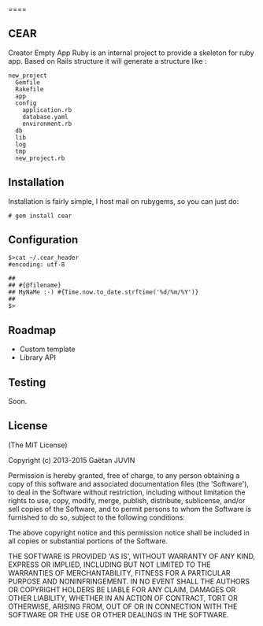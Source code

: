 ====

CEAR
------------
Creator Empty App Ruby is an internal project to provide a skeleton for ruby app.
Based on Rails structure it will generate a structure like :
```
new_project
  Gemfile
  Rakefile
  app
  config
    application.rb
    database.yaml
    environment.rb
  db
  lib
  log
  tmp
  new_project.rb
```

Installation
------------

Installation is fairly simple, I host mail on rubygems, so you can just do:

```
# gem install cear
```

Configuration
-------
```
$>cat ~/.cear_header
#encoding: utf-8

##
## #{@filename}
## MyNaMe :-) #{Time.now.to_date.strftime('%d/%m/%Y')}
##
$>
```

Roadmap
-------
- Custom template
- Library API

Testing
--------------
Soon.

License
-------

(The MIT License)

Copyright (c) 2013-2015 Gaëtan JUVIN

Permission is hereby granted, free of charge, to any person obtaining
a copy of this software and associated documentation files (the
'Software'), to deal in the Software without restriction, including
without limitation the rights to use, copy, modify, merge, publish,
distribute, sublicense, and/or sell copies of the Software, and to
permit persons to whom the Software is furnished to do so, subject to
the following conditions:

The above copyright notice and this permission notice shall be
included in all copies or substantial portions of the Software.

THE SOFTWARE IS PROVIDED 'AS IS', WITHOUT WARRANTY OF ANY KIND,
EXPRESS OR IMPLIED, INCLUDING BUT NOT LIMITED TO THE WARRANTIES OF
MERCHANTABILITY, FITNESS FOR A PARTICULAR PURPOSE AND NONINFRINGEMENT.
IN NO EVENT SHALL THE AUTHORS OR COPYRIGHT HOLDERS BE LIABLE FOR ANY
CLAIM, DAMAGES OR OTHER LIABILITY, WHETHER IN AN ACTION OF CONTRACT,
TORT OR OTHERWISE, ARISING FROM, OUT OF OR IN CONNECTION WITH THE
SOFTWARE OR THE USE OR OTHER DEALINGS IN THE SOFTWARE.
